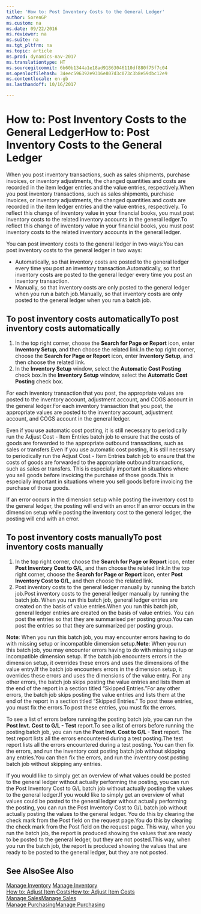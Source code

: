 ```yaml
---
title: 'How to: Post Inventory Costs to the General Ledger'
author: SorenGP
ms.custom: na
ms.date: 09/22/2016
ms.reviewer: na
ms.suite: na
ms.tgt_pltfrm: na
ms.topic: article
ms.prod: dynamics-nav-2017
ms.translationtype: HT
ms.sourcegitcommit: 6b60b1344a1e18ad91863046110df880f75f7c04
ms.openlocfilehash: 34eec596392e9316e807d3c073c3b8e59dbc12e9
ms.contentlocale: en-gb
ms.lasthandoff: 10/16/2017

---
```


# <a name="how-to-post-inventory-costs-to-the-general-ledger"></a><span data-ttu-id="10e3d-102">How to: Post Inventory Costs to the General Ledger</span><span class="sxs-lookup"><span data-stu-id="10e3d-102">How to: Post Inventory Costs to the General Ledger</span></span>   
<span data-ttu-id="10e3d-103">When you post inventory transactions, such as sales shipments, purchase invoices, or inventory adjustments, the changed quantities and costs are recorded in the item ledger entries and the value entries, respectively.</span><span class="sxs-lookup"><span data-stu-id="10e3d-103">When you post inventory transactions, such as sales shipments, purchase invoices, or inventory adjustments, the changed quantities and costs are recorded in the item ledger entries and the value entries, respectively.</span></span> <span data-ttu-id="10e3d-104">To reflect this change of inventory value in your financial books, you must post inventory costs to the related inventory accounts in the general ledger.</span><span class="sxs-lookup"><span data-stu-id="10e3d-104">To reflect this change of inventory value in your financial books, you must post inventory costs to the related inventory accounts in the general ledger.</span></span>

<span data-ttu-id="10e3d-105">You can post inventory costs to the general ledger in two ways:</span><span class="sxs-lookup"><span data-stu-id="10e3d-105">You can post inventory costs to the general ledger in two ways:</span></span>

- <span data-ttu-id="10e3d-106">Automatically, so that inventory costs are posted to the general ledger every time you post an inventory transaction.</span><span class="sxs-lookup"><span data-stu-id="10e3d-106">Automatically, so that inventory costs are posted to the general ledger every time you post an inventory transaction.</span></span>
- <span data-ttu-id="10e3d-107">Manually, so that inventory costs are only posted to the general ledger when you run a batch job.</span><span class="sxs-lookup"><span data-stu-id="10e3d-107">Manually, so that inventory costs are only posted to the general ledger when you run a batch job.</span></span>


## <a name="to-post-inventory-costs-automatically"></a><span data-ttu-id="10e3d-108">To post inventory costs automatically</span><span class="sxs-lookup"><span data-stu-id="10e3d-108">To post inventory costs automatically</span></span>
1. <span data-ttu-id="10e3d-109">In the top right corner, choose the **Search for Page or Report** icon, enter **Inventory Setup**, and then choose the related link.</span><span class="sxs-lookup"><span data-stu-id="10e3d-109">In the top right corner, choose the **Search for Page or Report** icon, enter **Inventory Setup**, and then choose the related link.</span></span>
2. <span data-ttu-id="10e3d-110">In the **Inventory Setup** window, select the **Automatic Cost Posting** check box.</span><span class="sxs-lookup"><span data-stu-id="10e3d-110">In the **Inventory Setup** window, select the **Automatic Cost Posting** check box.</span></span>

<span data-ttu-id="10e3d-111">For each inventory transaction that you post, the appropriate values are posted to the inventory account, adjustment account, and COGS account in the general ledger.</span><span class="sxs-lookup"><span data-stu-id="10e3d-111">For each inventory transaction that you post, the appropriate values are posted to the inventory account, adjustment account, and COGS account in the general ledger.</span></span>

<span data-ttu-id="10e3d-112">Even if you use automatic cost posting, it is still necessary to periodically run the Adjust Cost - Item Entries batch job to ensure that the costs of goods are forwarded to the appropriate outbound transactions, such as sales or transfers.</span><span class="sxs-lookup"><span data-stu-id="10e3d-112">Even if you use automatic cost posting, it is still necessary to periodically run the Adjust Cost - Item Entries batch job to ensure that the costs of goods are forwarded to the appropriate outbound transactions, such as sales or transfers.</span></span> <span data-ttu-id="10e3d-113">This is especially important in situations where you sell goods before invoicing the purchase of those goods.</span><span class="sxs-lookup"><span data-stu-id="10e3d-113">This is especially important in situations where you sell goods before invoicing the purchase of those goods.</span></span>

<span data-ttu-id="10e3d-114">If an error occurs in the dimension setup while posting the inventory cost to the general ledger, the posting will end with an error.</span><span class="sxs-lookup"><span data-stu-id="10e3d-114">If an error occurs in the dimension setup while posting the inventory cost to the general ledger, the posting will end with an error.</span></span>

## <a name="to-post-inventory-costs-manually"></a><span data-ttu-id="10e3d-115">To post inventory costs manually</span><span class="sxs-lookup"><span data-stu-id="10e3d-115">To post inventory costs manually</span></span>
1. <span data-ttu-id="10e3d-116">In the top right corner, choose the **Search for Page or Report** icon, enter **Post Inventory Cost to G/L**, and then choose the related link.</span><span class="sxs-lookup"><span data-stu-id="10e3d-116">In the top right corner, choose the **Search for Page or Report** icon, enter **Post Inventory Cost to G/L**, and then choose the related link.</span></span>
2. <span data-ttu-id="10e3d-117">Post inventory costs to the general ledger manually by running the batch job.</span><span class="sxs-lookup"><span data-stu-id="10e3d-117">Post inventory costs to the general ledger manually by running the batch job.</span></span> <span data-ttu-id="10e3d-118">When you run this batch job, general ledger entries are created on the basis of value entries.</span><span class="sxs-lookup"><span data-stu-id="10e3d-118">When you run this batch job, general ledger entries are created on the basis of value entries.</span></span> <span data-ttu-id="10e3d-119">You can post the entries so that they are summarised per posting group.</span><span class="sxs-lookup"><span data-stu-id="10e3d-119">You can post the entries so that they are summarized per posting group.</span></span>

<span data-ttu-id="10e3d-120">**Note**: When you run this batch job, you may encounter errors having to do with missing setup or incompatible dimension setup.</span><span class="sxs-lookup"><span data-stu-id="10e3d-120">**Note**: When you run this batch job, you may encounter errors having to do with missing setup or incompatible dimension setup.</span></span> <span data-ttu-id="10e3d-121">If the batch job encounters errors in the dimension setup, it overrides these errors and uses the dimensions of the value entry.</span><span class="sxs-lookup"><span data-stu-id="10e3d-121">If the batch job encounters errors in the dimension setup, it overrides these errors and uses the dimensions of the value entry.</span></span> <span data-ttu-id="10e3d-122">For any other errors, the batch job skips posting the value entries and lists them at the end of the report in a section titled “Skipped Entries.”</span><span class="sxs-lookup"><span data-stu-id="10e3d-122">For any other errors, the batch job skips posting the value entries and lists them at the end of the report in a section titled “Skipped Entries.”</span></span> <span data-ttu-id="10e3d-123">To post these entries, you must fix the errors.</span><span class="sxs-lookup"><span data-stu-id="10e3d-123">To post these entries, you must fix the errors.</span></span>

<span data-ttu-id="10e3d-124">To see a list of errors before running the posting batch job, you can run the **Post Invt. Cost to G/L - Test** report.</span><span class="sxs-lookup"><span data-stu-id="10e3d-124">To see a list of errors before running the posting batch job, you can run the **Post Invt. Cost to G/L - Test** report.</span></span> <span data-ttu-id="10e3d-125">The test report lists all the errors encountered during a test posting.</span><span class="sxs-lookup"><span data-stu-id="10e3d-125">The test report lists all the errors encountered during a test posting.</span></span> <span data-ttu-id="10e3d-126">You can then fix the errors, and run the inventory cost posting batch job without skipping any entries.</span><span class="sxs-lookup"><span data-stu-id="10e3d-126">You can then fix the errors, and run the inventory cost posting batch job without skipping any entries.</span></span>

<span data-ttu-id="10e3d-127">If you would like to simply get an overview of what values could be posted to the general ledger without actually performing the posting, you can run the Post Inventory Cost to G/L batch job without actually posting the values to the general ledger.</span><span class="sxs-lookup"><span data-stu-id="10e3d-127">If you would like to simply get an overview of what values could be posted to the general ledger without actually performing the posting, you can run the Post Inventory Cost to G/L batch job without actually posting the values to the general ledger.</span></span> <span data-ttu-id="10e3d-128">You do this by clearing the check mark from the Post field on the request page.</span><span class="sxs-lookup"><span data-stu-id="10e3d-128">You do this by clearing the check mark from the Post field on the request page.</span></span> <span data-ttu-id="10e3d-129">This way, when you run the batch job, the report is produced showing the values that are ready to be posted to the general ledger, but they are not posted.</span><span class="sxs-lookup"><span data-stu-id="10e3d-129">This way, when you run the batch job, the report is produced showing the values that are ready to be posted to the general ledger, but they are not posted.</span></span>

## <a name="see-also"></a><span data-ttu-id="10e3d-130">See Also</span><span class="sxs-lookup"><span data-stu-id="10e3d-130">See Also</span></span>
<span data-ttu-id="10e3d-131">[Manage Inventory](inventory-manage-inventory.md)  </span><span class="sxs-lookup"><span data-stu-id="10e3d-131">[Manage Inventory](inventory-manage-inventory.md)  </span></span>  
[<span data-ttu-id="10e3d-132">How to: Adjust Item Costs</span><span class="sxs-lookup"><span data-stu-id="10e3d-132">How to: Adjust Item Costs</span></span>](inventory-how-adjust-item-costs.md)  
[<span data-ttu-id="10e3d-133">Manage Sales</span><span class="sxs-lookup"><span data-stu-id="10e3d-133">Manage Sales</span></span>](sales-manage-sales.md)  
[<span data-ttu-id="10e3d-134">Manage Purchasing</span><span class="sxs-lookup"><span data-stu-id="10e3d-134">Manage Purchasing</span></span>](purchasing-manage-purchasing.md)

